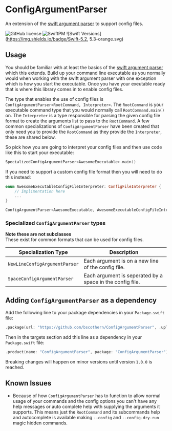 # ConfigArgumentParser

An extension of the [swift argument parser](https://github.com/apple/swift-argument-parser) to support config files.

![GitHub license](https://img.shields.io/badge/license-MIT-lightgrey.svg)
![SwiftPM](https://img.shields.io/badge/SwiftPM-compatible-brightgreen.svg)
![Swift Versions](https://img.shields.io/badge/Swift-5.2, 5.3-orange.svg)

## Usage
You should be familiar with at least the basics of the [swift argument parser](https://github.com/apple/swift-argument-parser) which this extends.
Build up your command line executable as you normally would when working with the swift argument parser with one exception which is how you start the executable. Once you have your exeutable ready that is where this library comes in to enable config files.

The type that enables the use of config files is `ConfigArgumentParser<RootCommand, Interpreter>`.
The `RootCommand` is your executable command type that you would normally call `RootCommand.main()` on.
The `Interpreter` is a type responsible for parsing the given config file format to create the arguments list to pass to the `RootCommand`. 
A few common specializations of `ConfigArgumentParser` have been created that only need you to provide the `RootCommand` as they provide the `Interpreter`, these are shared below.

So pick how you are going to interpret your config files and then use code like this to start your executable:

```swift
SpecializedConfigArgumentParser<AwesomeExecutable>.main()
```

If you need to support a custom config file format then you will need to do this instead:

```swift
enum AwesomeExecutableConfigFileInterpreter: ConfigFileInterpreter {
    // Implimentation here
    ...
}

ConfigArgumentParser<AwesomeExecutable, AwesomeExecutableConfigFileInterpreter>.main()
```

### Specialized `ConfigArgumentParser` types
**Note these are not subclasses**</br>
These exist for common formats that can be used for config files.

| Specialization Type | Description |
|---|---|
| `NewLineConfigArgumentParser` | Each argument is on a new line of the config file. |
| `SpaceConfigArgumentParser`   | Each argument is seperated by a space in the config file.  |

## Adding `ConfigArgumentParser` as a dependency
Add the following line to your package dependencies in your `Package.swift` file:
```swift
.package(url: "https://github.com/bscothern/ConfigArgumentParser", .upToNextMinor(from: "0.1.0")),
```

Then in the targets section add this line as a dependency in your `Package.swift` file:
```swift
.product(name: "ConfigArgumentParser", package: "ConfigArgumentParser"),
```
Breaking changes will happen on minor versions until version `1.0.0` is reached.

## Known Issues
* Because of how `ConfigArgumentParser` has to function to allow normal usage of your commands and the config options you can't have any help messages or auto complete help with supplying the arguments it supports.
  This means just the `RootCommand` and its subcommands help and autocomplete is available making `--config` and `--config-dry-run` magic hidden commands.
